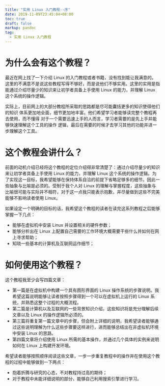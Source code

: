 ```yaml
---
title: "实用 Linux 入门教程--序"
date: 2019-11-09T23:45:04+08:00
toc: true
draft: false
markup: pandoc
tag:
  - 实用 Linux 入门教程
---
```


# 为什么会有这个教程？
最近在网上找了一下介绍 Linux 的入门教程或者书籍，没有找到能让我满意的。这里的不满意不是说这些教程写得不够好，而是说他们不够实用。这里的实用是指能通过介绍尽量少的知识来让初学者具备上手使用 Linux 的能力，并理解 Linux 这个系统的操作逻辑。

实际上，目前网上的大部分教程所采取的思路都是尽可能囊括更多的知识使得他们的知识 体系更加地全面，细节更加地丰富。他们希望学习者能够读完整个教程再去使用，而不懂得 对于一个需要迅速上手的人而言，学习者需要的是先上手并能够快速理解这个工具的操作 逻辑，最后在需要的时候才去学习其他的功能并进一步理解这个工具。

# 这个教程会讲什么？
前面的动机介绍已经将这个教程的定位介绍得非常清楚了：通过介绍尽量少的知识来让初学者具备上手使用 Linux 的能力，并理解 Linux 这个系统的操作逻辑。为了实现这一目标，我希望能够在保持体系自洽的前提下省略足够多的细节。因此一些抽象与比喻是必须的。受制于我个人对 Linux 的理解与掌握程度，这些抽象与比喻很可能与实际并不相符，对于这一点我只能表示抱歉，并尽量做到这些不完美能够不影响读者使用 Linux。

如果设定一个明确的目标的话，我希望这个教程的读者在读完这系列教程之后能够掌握一下几点：

* 能够在虚拟机中安装 Linux 并设置相关的硬件参数；
* 能够分析出在 Linux 上配置自己需要的工作环境大概需要干些什么并如何在网上寻求帮助；
* 知晓一些基本的计算机及互联网运作细节；

# 如何使用这个教程？
这个教程我至少会写四篇文章：

* 第一篇是在虚拟机中构建一个具有图形界面的 Linux 操作系统的步骤说明。我希望这篇说明能够让读者按照步骤得到一个可以在虚拟机上运行的 Linux 系统，并熟悉这整个过程的大概流程。
* 第二篇是计算机以及互联网的一些背景知识介绍，这些知识将是充分理解后续文章以及 Linux 的操作逻辑所必须的。
* 第三篇将重复第一篇文章中的步骤，但会附上详细的说明，我希望读者能够通过这些说明理解为什么这些步骤要这样进行，进而能够总结出在非虚拟机环境中安装 Linux 的思路。
* 第四篇文章将介绍使用 Linux 所需的基本操作，并通过几个具体的实例来说明如何在 Linux 上构建开发环境。

希望读者能够按照顺序阅读这些文章，一步一步重复教程中的操作并在使用这个教程的过程中能够做到一下两点：

* 抱着折腾与研究的心态，不对教程持过高的期待；
* 对于教程中未能详细说明的部分，能够自己利用搜索引擎进行学习。



